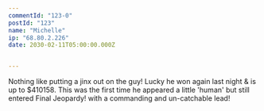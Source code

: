 ```yaml
---
commentId: "123-0"
postId: "123"
name: "Michelle"
ip: "68.80.2.226"
date: 2030-02-11T05:00:00.000Z


---
```

<p>Nothing like putting a jinx out on the guy!  Lucky he won again last night & is up to $410158.  This was the first time he appeared a little 'human' but still entered Final Jeopardy! with a commanding and un-catchable lead!</p>